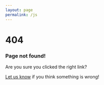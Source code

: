 ```yaml
---
layout: page
permalink: /js
---
```


<!-- page to make sure that /js doesn't show public functions -->
<div>
  <h1>404</h1>
  <h3>Page not found!</h3>
  <p>Are you sure you clicked the right link?</p>
  <p><a href="/contact">Let us know</a> if you think something is wrong!</p>
</div>
